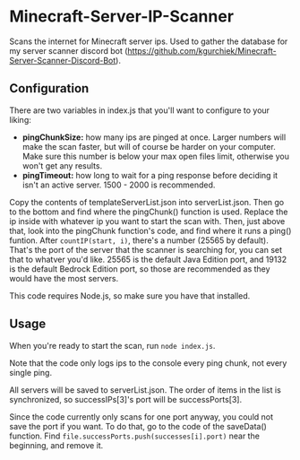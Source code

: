 # Minecraft-Server-IP-Scanner
Scans the internet for Minecraft server ips. Used to gather the database for my server scanner discord bot (https://github.com/kgurchiek/Minecraft-Server-Scanner-Discord-Bot).

## Configuration
There are two variables in index.js that you'll want to configure to your liking:
- **pingChunkSize:** how many ips are pinged at once. Larger numbers will make the scan faster, but will of course be harder on your computer. Make sure this number is below your max open files limit, otherwise you won't get any results.
- **pingTimeout:** how long to wait for a ping response before deciding it isn't an active server. 1500 - 2000 is recommended.

Copy the contents of templateServerList.json into serverList.json. Then go to the bottom and find where the pingChunk() function is used. Replace the ip inside with whatever ip you want to start the scan with. Then, just above that, look into the pingChunk function's code, and find where it runs a ping() funtion. After `countIP(start, i)`, there's a number (25565 by default). That's the port of the server that the scanner is searching for, you can set that to whatver you'd like. 25565 is the default Java Edition port, and 19132 is the default Bedrock Edition port, so those are recommended as they would have the most servers.

This code requires Node.js, so make sure you have that installed.

## Usage
When you're ready to start the scan, run `node index.js`.

Note that the code only logs ips to the console every ping chunk, not every single ping.

All servers will be saved to serverList.json. The order of items in the list is synchronized, so successIPs[3]'s port will be successPorts[3]. 

Since the code currently only scans for one port anyway, you could not save the port if you want. To do that, go to the code of the saveData() function. Find `file.successPorts.push(successes[i].port)` near the beginning, and remove it.
